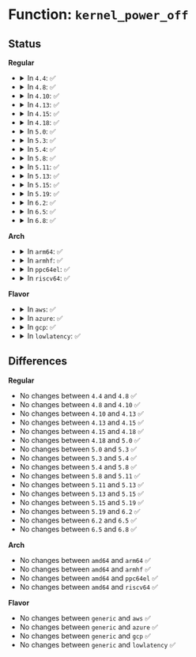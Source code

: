 # Function: <code>kernel_power_off</code>

## Status
<b>Regular</b>
<ul>
<li>
<details>
<summary>In <code>4.4</code>: ✅</summary>

```c
void kernel_power_off();
```

**Collision:** Unique Global

**Inline:** No

**Transformation:** False

**Instances:**

```
In kernel/reboot.c (ffffffff810a2b50)
Location: kernel/reboot.c:257
Inline: False
Direct callers:
  - kernel/reboot.c:SYSC_reboot
  - kernel/reboot.c:poweroff_work_func
  - kernel/power/hibernate.c:power_down
  - kernel/power/poweroff.c:do_poweroff
```
**Symbols:**

```
ffffffff810a2b50-ffffffff810a2bba: kernel_power_off (STB_GLOBAL)
```
</details>
</li>
<li>
<details>
<summary>In <code>4.8</code>: ✅</summary>

```c
void kernel_power_off();
```

**Collision:** Unique Global

**Inline:** No

**Transformation:** False

**Instances:**

```
In kernel/reboot.c (ffffffff810a6260)
Location: kernel/reboot.c:257
Inline: False
Direct callers:
  - kernel/reboot.c:poweroff_work_func
  - kernel/reboot.c:SYSC_reboot
  - kernel/power/hibernate.c:power_down
  - kernel/power/poweroff.c:do_poweroff
```
**Symbols:**

```
ffffffff810a6260-ffffffff810a62ca: kernel_power_off (STB_GLOBAL)
```
</details>
</li>
<li>
<details>
<summary>In <code>4.10</code>: ✅</summary>

```c
void kernel_power_off();
```

**Collision:** Unique Global

**Inline:** No

**Transformation:** False

**Instances:**

```
In kernel/reboot.c (ffffffff810abec0)
Location: kernel/reboot.c:257
Inline: False
Direct callers:
  - kernel/reboot.c:poweroff_work_func
  - kernel/reboot.c:SYSC_reboot
  - kernel/power/hibernate.c:power_down
  - kernel/power/poweroff.c:do_poweroff
```
**Symbols:**

```
ffffffff810abec0-ffffffff810abf2a: kernel_power_off (STB_GLOBAL)
```
</details>
</li>
<li>
<details>
<summary>In <code>4.13</code>: ✅</summary>

```c
void kernel_power_off();
```

**Collision:** Unique Global

**Inline:** No

**Transformation:** False

**Instances:**

```
In kernel/reboot.c (ffffffff810a8a90)
Location: kernel/reboot.c:257
Inline: False
Direct callers:
  - kernel/reboot.c:poweroff_work_func
  - kernel/reboot.c:SYSC_reboot
  - kernel/power/hibernate.c:hibernate
  - kernel/power/poweroff.c:do_poweroff
```
**Symbols:**

```
ffffffff810a8a90-ffffffff810a8afa: kernel_power_off (STB_GLOBAL)
```
</details>
</li>
<li>
<details>
<summary>In <code>4.15</code>: ✅</summary>

```c
void kernel_power_off();
```

**Collision:** Unique Global

**Inline:** No

**Transformation:** False

**Instances:**

```
In kernel/reboot.c (ffffffff810af300)
Location: kernel/reboot.c:284
Inline: False
Direct callers:
  - kernel/reboot.c:poweroff_work_func
  - kernel/reboot.c:SYSC_reboot
  - kernel/power/hibernate.c:hibernate
  - kernel/power/poweroff.c:do_poweroff
```
**Symbols:**

```
ffffffff810af300-ffffffff810af36d: kernel_power_off (STB_GLOBAL)
```
</details>
</li>
<li>
<details>
<summary>In <code>4.18</code>: ✅</summary>

```c
void kernel_power_off();
```

**Collision:** Unique Global

**Inline:** No

**Transformation:** False

**Instances:**

```
In kernel/reboot.c (ffffffff810b60f0)
Location: kernel/reboot.c:284
Inline: False
Direct callers:
  - kernel/reboot.c:poweroff_work_func
  - kernel/reboot.c:__do_sys_reboot
  - kernel/power/hibernate.c:hibernate
  - kernel/power/poweroff.c:do_poweroff
```
**Symbols:**

```
ffffffff810b60f0-ffffffff810b615d: kernel_power_off (STB_GLOBAL)
```
</details>
</li>
<li>
<details>
<summary>In <code>5.0</code>: ✅</summary>

```c
void kernel_power_off();
```

**Collision:** Unique Global

**Inline:** No

**Transformation:** False

**Instances:**

```
In kernel/reboot.c (ffffffff810bf380)
Location: kernel/reboot.c:285
Inline: False
Direct callers:
  - kernel/reboot.c:poweroff_work_func
  - kernel/reboot.c:__do_sys_reboot
  - kernel/power/hibernate.c:hibernate
  - kernel/power/poweroff.c:do_poweroff
```
**Symbols:**

```
ffffffff810bf380-ffffffff810bf3ed: kernel_power_off (STB_GLOBAL)
```
</details>
</li>
<li>
<details>
<summary>In <code>5.3</code>: ✅</summary>

```c
void kernel_power_off();
```

**Collision:** Unique Global

**Inline:** No

**Transformation:** False

**Instances:**

```
In kernel/reboot.c (ffffffff810c54a0)
Location: kernel/reboot.c:287
Inline: False
Direct callers:
  - kernel/reboot.c:poweroff_work_func
  - kernel/reboot.c:__do_sys_reboot
  - kernel/power/hibernate.c:hibernate
  - kernel/power/poweroff.c:do_poweroff
```
**Symbols:**

```
ffffffff810c54a0-ffffffff810c550d: kernel_power_off (STB_GLOBAL)
```
</details>
</li>
<li>
<details>
<summary>In <code>5.4</code>: ✅</summary>

```c
void kernel_power_off();
```

**Collision:** Unique Global

**Inline:** No

**Transformation:** False

**Instances:**

```
In kernel/reboot.c (ffffffff810ce5a0)
Location: kernel/reboot.c:287
Inline: False
Direct callers:
  - kernel/reboot.c:poweroff_work_func
  - kernel/reboot.c:__do_sys_reboot
  - kernel/power/hibernate.c:hibernate
  - kernel/power/poweroff.c:do_poweroff
```
**Symbols:**

```
ffffffff810ce5a0-ffffffff810ce60d: kernel_power_off (STB_GLOBAL)
```
</details>
</li>
<li>
<details>
<summary>In <code>5.8</code>: ✅</summary>

```c
void kernel_power_off();
```

**Collision:** Unique Global

**Inline:** No

**Transformation:** False

**Instances:**

```
In kernel/reboot.c (ffffffff810d8370)
Location: kernel/reboot.c:287
Inline: False
Direct callers:
  - kernel/reboot.c:poweroff_work_func
  - kernel/reboot.c:__do_sys_reboot
  - kernel/power/hibernate.c:power_down
  - kernel/power/poweroff.c:do_poweroff
```
**Symbols:**

```
ffffffff810d8370-ffffffff810d83dd: kernel_power_off (STB_GLOBAL)
```
</details>
</li>
<li>
<details>
<summary>In <code>5.11</code>: ✅</summary>

```c
void kernel_power_off();
```

**Collision:** Unique Global

**Inline:** No

**Transformation:** False

**Instances:**

```
In kernel/reboot.c (ffffffff810d3630)
Location: kernel/reboot.c:287
Inline: False
Direct callers:
  - kernel/reboot.c:poweroff_work_func
  - kernel/reboot.c:__do_sys_reboot
  - kernel/power/hibernate.c:power_down
  - kernel/power/poweroff.c:do_poweroff
```
**Symbols:**

```
ffffffff810d3630-ffffffff810d369d: kernel_power_off (STB_GLOBAL)
```
</details>
</li>
<li>
<details>
<summary>In <code>5.13</code>: ✅</summary>

```c
void kernel_power_off();
```

**Collision:** Unique Global

**Inline:** No

**Transformation:** False

**Instances:**

```
In kernel/reboot.c (ffffffff810d5320)
Location: kernel/reboot.c:287
Inline: False
Direct callers:
  - kernel/reboot.c:poweroff_work_func
  - kernel/reboot.c:__do_sys_reboot
  - kernel/power/hibernate.c:hibernate
  - kernel/power/poweroff.c:do_poweroff
```
**Symbols:**

```
ffffffff810d5320-ffffffff810d538d: kernel_power_off (STB_GLOBAL)
```
</details>
</li>
<li>
<details>
<summary>In <code>5.15</code>: ✅</summary>

```c
void kernel_power_off();
```

**Collision:** Unique Global

**Inline:** No

**Transformation:** False

**Instances:**

```
In kernel/reboot.c (ffffffff810e8530)
Location: kernel/reboot.c:288
Inline: False
Direct callers:
  - kernel/reboot.c:hw_failure_emergency_poweroff_func
  - kernel/reboot.c:poweroff_work_func
  - kernel/reboot.c:__do_sys_reboot
  - kernel/power/hibernate.c:hibernate
  - kernel/power/poweroff.c:do_poweroff
```
**Symbols:**

```
ffffffff810e8530-ffffffff810e859d: kernel_power_off (STB_GLOBAL)
```
</details>
</li>
<li>
<details>
<summary>In <code>5.19</code>: ✅</summary>

```c
void kernel_power_off();
```

**Collision:** Unique Global

**Inline:** No

**Transformation:** False

**Instances:**

```
In kernel/reboot.c (ffffffff81102ea0)
Location: kernel/reboot.c:661
Inline: False
Direct callers:
  - kernel/reboot.c:hw_failure_emergency_poweroff_func
  - kernel/reboot.c:poweroff_work_func
  - kernel/reboot.c:__do_sys_reboot
  - kernel/power/hibernate.c:hibernate
  - kernel/power/poweroff.c:do_poweroff
```
**Symbols:**

```
ffffffff81102ea0-ffffffff81102f18: kernel_power_off (STB_GLOBAL)
```
</details>
</li>
<li>
<details>
<summary>In <code>6.2</code>: ✅</summary>

```c
void kernel_power_off();
```

**Collision:** Unique Global

**Inline:** No

**Transformation:** False

**Instances:**

```
In kernel/reboot.c (ffffffff81128430)
Location: kernel/reboot.c:678
Inline: False
Direct callers:
  - kernel/reboot.c:hw_failure_emergency_poweroff_func
  - kernel/reboot.c:poweroff_work_func
  - kernel/reboot.c:__do_sys_reboot
  - kernel/power/hibernate.c:hibernate
  - kernel/power/poweroff.c:do_poweroff
```
**Symbols:**

```
ffffffff81128430-ffffffff811284a8: kernel_power_off (STB_GLOBAL)
```
</details>
</li>
<li>
<details>
<summary>In <code>6.5</code>: ✅</summary>

```c
void kernel_power_off();
```

**Collision:** Unique Global

**Inline:** No

**Transformation:** False

**Instances:**

```
In kernel/reboot.c (ffffffff811358e0)
Location: kernel/reboot.c:678
Inline: False
Direct callers:
  - kernel/reboot.c:hw_failure_emergency_poweroff_func
  - kernel/reboot.c:poweroff_work_func
  - kernel/reboot.c:__do_sys_reboot
  - kernel/power/hibernate.c:hibernate
  - kernel/power/poweroff.c:do_poweroff
```
**Symbols:**

```
ffffffff811358e0-ffffffff81135958: kernel_power_off (STB_GLOBAL)
```
</details>
</li>
<li>
<details>
<summary>In <code>6.8</code>: ✅</summary>

```c
void kernel_power_off();
```

**Collision:** Unique Global

**Inline:** No

**Transformation:** False

**Instances:**

```
In kernel/reboot.c (ffffffff81140960)
Location: kernel/reboot.c:693
Inline: False
Direct callers:
  - kernel/reboot.c:hw_failure_emergency_poweroff_func
  - kernel/reboot.c:poweroff_work_func
  - kernel/reboot.c:__do_sys_reboot
  - kernel/power/hibernate.c:hibernate
  - kernel/power/poweroff.c:do_poweroff
```
**Symbols:**

```
ffffffff81140960-ffffffff811409d8: kernel_power_off (STB_GLOBAL)
```
</details>
</li>
</ul>
<b>Arch</b>
<ul>
<li>
<details>
<summary>In <code>arm64</code>: ✅</summary>

```c
void kernel_power_off();
```

**Collision:** Unique Global

**Inline:** No

**Transformation:** False

**Instances:**

```
In kernel/reboot.c (ffff80001012e090)
Location: kernel/reboot.c:287
Inline: False
Direct callers:
  - kernel/reboot.c:poweroff_work_func
  - kernel/reboot.c:__do_sys_reboot
  - kernel/power/poweroff.c:do_poweroff
```
**Symbols:**

```
ffff80001012e090-ffff80001012e104: kernel_power_off (STB_GLOBAL)
```
</details>
</li>
<li>
<details>
<summary>In <code>armhf</code>: ✅</summary>

```c
void kernel_power_off();
```

**Collision:** Unique Global

**Inline:** No

**Transformation:** False

**Instances:**

```
In kernel/reboot.c (c037deb8)
Location: kernel/reboot.c:287
Inline: False
Direct callers:
  - kernel/reboot.c:poweroff_work_func
  - kernel/reboot.c:__do_sys_reboot
  - kernel/power/hibernate.c:hibernate
  - kernel/power/poweroff.c:do_poweroff
```
**Symbols:**

```
c037deb8-c037df38: kernel_power_off (STB_GLOBAL)
```
</details>
</li>
<li>
<details>
<summary>In <code>ppc64el</code>: ✅</summary>

```c
void kernel_power_off();
```

**Collision:** Unique Global

**Inline:** No

**Transformation:** False

**Instances:**

```
In kernel/reboot.c (c000000000177060)
Location: kernel/reboot.c:287
Inline: False
Direct callers:
  - arch/powerpc/platforms/pseries/ras.c:ras_error_interrupt
  - arch/powerpc/platforms/pseries/ras.c:ras_epow_interrupt
  - kernel/reboot.c:poweroff_work_func
  - kernel/reboot.c:__do_sys_reboot
  - kernel/power/poweroff.c:do_poweroff
```
**Symbols:**

```
c000000000177060-c000000000177118: kernel_power_off (STB_GLOBAL)
```
</details>
</li>
<li>
<details>
<summary>In <code>riscv64</code>: ✅</summary>

```c
void kernel_power_off();
```

**Collision:** Unique Global

**Inline:** No

**Transformation:** False

**Instances:**

```
In kernel/reboot.c (ffffffe0000e2122)
Location: kernel/reboot.c:287
Inline: False
Direct callers:
  - kernel/reboot.c:poweroff_work_func
  - kernel/reboot.c:__do_sys_reboot
  - kernel/power/poweroff.c:do_poweroff
```
**Symbols:**

```
ffffffe0000e2122-ffffffe0000e21aa: kernel_power_off (STB_GLOBAL)
```
</details>
</li>
</ul>
<b>Flavor</b>
<ul>
<li>
<details>
<summary>In <code>aws</code>: ✅</summary>

```c
void kernel_power_off();
```

**Collision:** Unique Global

**Inline:** No

**Transformation:** False

**Instances:**

```
In kernel/reboot.c (ffffffff810c8920)
Location: kernel/reboot.c:287
Inline: False
Direct callers:
  - kernel/reboot.c:poweroff_work_func
  - kernel/reboot.c:__do_sys_reboot
  - kernel/power/hibernate.c:hibernate
  - kernel/power/poweroff.c:do_poweroff
```
**Symbols:**

```
ffffffff810c8920-ffffffff810c898d: kernel_power_off (STB_GLOBAL)
```
</details>
</li>
<li>
<details>
<summary>In <code>azure</code>: ✅</summary>

```c
void kernel_power_off();
```

**Collision:** Unique Global

**Inline:** No

**Transformation:** False

**Instances:**

```
In kernel/reboot.c (ffffffff810b7140)
Location: kernel/reboot.c:287
Inline: False
Direct callers:
  - kernel/reboot.c:poweroff_work_func
  - kernel/reboot.c:__do_sys_reboot
  - kernel/power/hibernate.c:hibernate
  - kernel/power/poweroff.c:do_poweroff
```
**Symbols:**

```
ffffffff810b7140-ffffffff810b71ad: kernel_power_off (STB_GLOBAL)
```
</details>
</li>
<li>
<details>
<summary>In <code>gcp</code>: ✅</summary>

```c
void kernel_power_off();
```

**Collision:** Unique Global

**Inline:** No

**Transformation:** False

**Instances:**

```
In kernel/reboot.c (ffffffff810c7e50)
Location: kernel/reboot.c:287
Inline: False
Direct callers:
  - kernel/reboot.c:poweroff_work_func
  - kernel/reboot.c:__do_sys_reboot
  - kernel/power/hibernate.c:hibernate
  - kernel/power/poweroff.c:do_poweroff
```
**Symbols:**

```
ffffffff810c7e50-ffffffff810c7ebd: kernel_power_off (STB_GLOBAL)
```
</details>
</li>
<li>
<details>
<summary>In <code>lowlatency</code>: ✅</summary>

```c
void kernel_power_off();
```

**Collision:** Unique Global

**Inline:** No

**Transformation:** False

**Instances:**

```
In kernel/reboot.c (ffffffff810d0340)
Location: kernel/reboot.c:287
Inline: False
Direct callers:
  - kernel/reboot.c:poweroff_work_func
  - kernel/reboot.c:__do_sys_reboot
  - kernel/power/hibernate.c:hibernate
  - kernel/power/poweroff.c:do_poweroff
```
**Symbols:**

```
ffffffff810d0340-ffffffff810d03ad: kernel_power_off (STB_GLOBAL)
```
</details>
</li>
</ul>

## Differences
<b>Regular</b>
<ul>
<li>
No changes between <code>4.4</code> and <code>4.8</code> ✅
</li>
<li>
No changes between <code>4.8</code> and <code>4.10</code> ✅
</li>
<li>
No changes between <code>4.10</code> and <code>4.13</code> ✅
</li>
<li>
No changes between <code>4.13</code> and <code>4.15</code> ✅
</li>
<li>
No changes between <code>4.15</code> and <code>4.18</code> ✅
</li>
<li>
No changes between <code>4.18</code> and <code>5.0</code> ✅
</li>
<li>
No changes between <code>5.0</code> and <code>5.3</code> ✅
</li>
<li>
No changes between <code>5.3</code> and <code>5.4</code> ✅
</li>
<li>
No changes between <code>5.4</code> and <code>5.8</code> ✅
</li>
<li>
No changes between <code>5.8</code> and <code>5.11</code> ✅
</li>
<li>
No changes between <code>5.11</code> and <code>5.13</code> ✅
</li>
<li>
No changes between <code>5.13</code> and <code>5.15</code> ✅
</li>
<li>
No changes between <code>5.15</code> and <code>5.19</code> ✅
</li>
<li>
No changes between <code>5.19</code> and <code>6.2</code> ✅
</li>
<li>
No changes between <code>6.2</code> and <code>6.5</code> ✅
</li>
<li>
No changes between <code>6.5</code> and <code>6.8</code> ✅
</li>
</ul>
<b>Arch</b>
<ul>
<li>
No changes between <code>amd64</code> and <code>arm64</code> ✅
</li>
<li>
No changes between <code>amd64</code> and <code>armhf</code> ✅
</li>
<li>
No changes between <code>amd64</code> and <code>ppc64el</code> ✅
</li>
<li>
No changes between <code>amd64</code> and <code>riscv64</code> ✅
</li>
</ul>
<b>Flavor</b>
<ul>
<li>
No changes between <code>generic</code> and <code>aws</code> ✅
</li>
<li>
No changes between <code>generic</code> and <code>azure</code> ✅
</li>
<li>
No changes between <code>generic</code> and <code>gcp</code> ✅
</li>
<li>
No changes between <code>generic</code> and <code>lowlatency</code> ✅
</li>
</ul>
